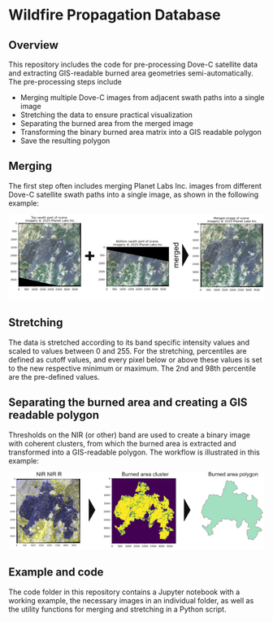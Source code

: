 # Wildfire Propagation Database

## Overview
This repository includes the code for pre-processing Dove-C satellite data and extracting GIS-readable burned area geometries semi-automatically. 
The pre-processing steps include
- Merging multiple Dove-C images from adjacent swath paths into a single image
- Stretching the data to ensure practical visualization
- Separating the burned area from the merged image
- Transforming the binary burned area matrix into a GIS readable polygon
- Save the resulting polygon

## Merging

The first step often includes merging Planet Labs Inc. images from different Dove-C satellite swath paths into a single image, as shown in the following example:

![Workflow of merging process](./imgs_readme/workflow_merge.png)

## Stretching

The data is stretched according to its band specific intensity values and scaled to values between 0 and 255. 
For the stretching, percentiles are defined as cutoff values, and every pixel below or above these values is set to the new respective minimum or maximum. The 2nd and 98th percentile are the pre-defined values.

## Separating the burned area and creating a GIS readable polygon

Thresholds on the NIR (or other) band are used to create a binary image with coherent clusters, from which the burned area is extracted and transformed into a GIS-readable polygon. 
The workflow is illustrated in this example:

![Workflow of extracting the burned area](./imgs_readme/workflow_image_to_polygon.png)

## Example and code

The code folder in this repository contains a Jupyter notebook with a working example, the necessary images in an individual folder, as well as the utility functions for merging and stretching in a Python script.
